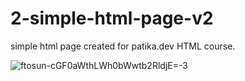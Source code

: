 # 2-simple-html-page-v2
simple html page created for patika.dev HTML course. 

![ftosun-cGF0aWthLWh0bWwtb2RldjE=-3](https://user-images.githubusercontent.com/51463702/140398209-a0a844b0-9d7b-4f2b-9b58-a8ba8e193eec.jpg)


